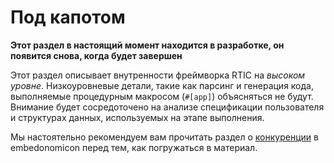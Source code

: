 # Под капотом

**Этот раздел в настоящий момент находится в разработке,
он появится снова, когда будет завершен**

Этот раздел описывает внутренности фреймворка RTIC на *высоком уровне*.
Низкоуровневые детали, такие как парсинг и генерация кода, выполняемые процедурным макросом
(`#[app]`) объясняться не будут. Внимание будет сосредоточено на анализе
спецификации пользователя и структурах данных, используемых на этапе выполнения.

Мы настоятельно рекомендуем вам прочитать раздел о [конкуренции] в embedonomicon
перед тем, как погружаться в материал.

[конкуренции]: https://github.com/rust-embedded/embedonomicon/pull/48
